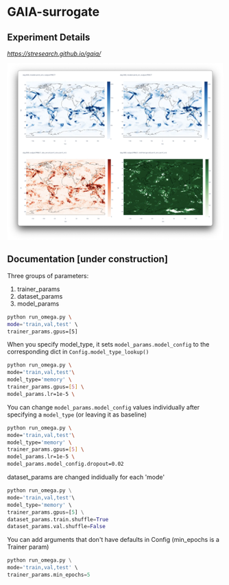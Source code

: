 # GAIA-surrogate

## Experiment Details

*https://stresearch.github.io/gaia/*

![](docs/sections/overview/overview_screenshot.png)

## Documentation [under construction]

Three groups of parameters:
1. trainer_params
2. dataset_params
3. model_params

```bash
python run_omega.py \  
mode='train,val,test' \  
trainer_params.gpus=[5]  
```


When you specify model_type, it sets
`model_params.model_config` to the corresponding dict in `Config.model_type_lookup()`


```bash
python run_omega.py \
mode='train,val,test'\
model_type='memory' \
trainer_params.gpus=[5] \
model_params.lr=1e-5 \
```


You can change `model_params.model_config` values individually 
after specifying a `model_type` (or leaving it as baseline)

```bash
python run_omega.py \
mode='train,val,test'\
model_type='memory' \
trainer_params.gpus=[5] \
model_params.lr=1e-5 \
model_params.model_config.dropout=0.02
```


dataset_params are changed indidually for each 'mode'

```python
python run_omega.py \
mode='train,val,test'\
model_type='memory' \
trainer_params.gpus=[5] \
dataset_params.train.shuffle=True
dataset_params.val.shuffle=False
```


You can add arguments that don't have defaults in Config
(min_epochs is a Trainer param)

```python
python run_omega.py \
mode='train,val,test' \
trainer_params.min_epochs=5
```
